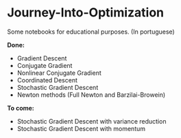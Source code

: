 # Journey-Into-Optimization
Some notebooks for educational purposes. (In portuguese)

**Done:**
- Gradient Descent
- Conjugate Gradient
- Nonlinear Conjugate Gradient
- Coordinated Descent
- Stochastic Gradient Descent
- Newton methods (Full Newton and Barzilai-Browein)

**To come:**
- Stochastic Gradient Descent with variance reduction
- Stochastic Gradient Descent with momentum
